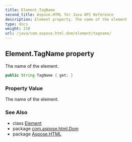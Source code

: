 ```yaml
---
title: Element.TagName
second_title: Aspose.HTML for Java API Reference
description: Element property. The name of the element
type: docs
weight: 210
url: /java/com.aspose.html.dom/element/tagname/
---
```

## Element.TagName property

The name of the element.

```java
public String TagName { get; }
```

### Property Value

The name of the element.

### See Also

* class [Element](../)
* package [com.aspose.html.Dom](../../element/)
* package [Aspose.HTML](../../../)
